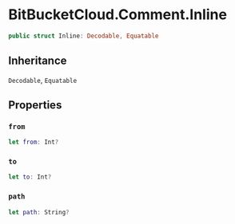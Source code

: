 # BitBucketCloud.Comment.Inline

``` swift
public struct Inline:​ Decodable, Equatable
```

## Inheritance

`Decodable`, `Equatable`

## Properties

### `from`

``` swift
let from:​ Int?
```

### `to`

``` swift
let to:​ Int?
```

### `path`

``` swift
let path:​ String?
```

